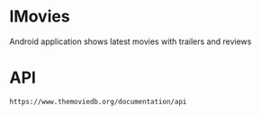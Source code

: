 # IMovies
Android application shows latest movies with trailers and reviews
# API
```
https://www.themoviedb.org/documentation/api
```

